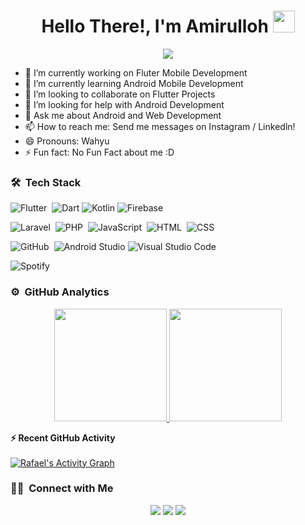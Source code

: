 <h1 align="center">Hello There!, I'm Amirulloh <img src="https://media.giphy.com/media/TEnXkcsHrP4YedChhA/giphy.gif" width="35"></h1>
<p align="center">
  <a href="https://github.com/amirudev"><img src="https://readme-typing-svg.herokuapp.com?lines=Junior+Software+Developer;Junior+Cross+Platform+Flutter+Developer;Android%20|%20Web%20|%20Flutter%20;Still%20Learning%20And%20Exploring&center=true&width=500&height=50"></a>
</p>

<!--
Here are some ideas to get you started:

- 🔭 I’m currently working on ...
- 🌱 I’m currently learning ...
- 👯 I’m looking to collaborate on ...
- 🤔 I’m looking for help with ...
- 💬 Ask me about ...
- 📫 How to reach me: ...
- 😄 Pronouns: ...
- ⚡ Fun fact: ...
-->

- 🔭 I’m currently working on Fluter Mobile Development
- 🌱 I’m currently learning Android Mobile Development
- 👯 I’m looking to collaborate on Flutter Projects
- 🤔 I’m looking for help with Android Development
- 💬 Ask me about Android and Web Development
- 📫 How to reach me: Send me messages on Instagram / Linkedln!
- 😄 Pronouns: Wahyu
- ⚡ Fun fact: No Fun Fact about me :D

### 🛠 &nbsp;Tech Stack

![Flutter](https://img.shields.io/badge/-Flutter-05122A?style=flat&logo=flutter)&nbsp;
![Dart](https://img.shields.io/badge/Dart-%23013243.svg?style=flat&logo=dart&logoColor=white)
![Kotlin](https://img.shields.io/badge/Kotlin-%23FF6F00.svg?style=flat&logo=kotlin&logoColor=white)
![Firebase](https://img.shields.io/badge/-Firebase-05122A?style=flat&logo=firebase&logoColor=A8B9CC)&nbsp;

![Laravel](https://img.shields.io/badge/-Laravel-05122A?style=flat&logo=laravel&logoColor=092E20)&nbsp;
![PHP](https://img.shields.io/badge/-PHP-05122A?style=flat&logo=php&logoColor=00599C)&nbsp;
![JavaScript](https://img.shields.io/badge/-JavaScript-05122A?style=flat&logo=javascript)&nbsp;
![HTML](https://img.shields.io/badge/-HTML-05122A?style=flat&logo=HTML5)&nbsp;
![CSS](https://img.shields.io/badge/-CSS-05122A?style=flat&logo=CSS3&logoColor=1572B6)&nbsp;

![GitHub](https://img.shields.io/badge/-GitHub-05122A?style=flat&logo=github)&nbsp;
![Android Studio](https://img.shields.io/badge/Android%20Studio-007ACC?style=flat&logo=Android%20Studio&logoColor=white)
![Visual Studio Code](https://img.shields.io/badge/-Visual%20Studio%20Code-05122A?style=flat&logo=visual-studio-code&logoColor=007ACC)&nbsp;


![Spotify](https://img.shields.io/badge/Spotify-%23000000.svg?style=flat&logo=spotify&logoColor=white)

### ⚙️ &nbsp;GitHub Analytics

<p align="center">
<a href="https://github.com/amirudev">
  <img height="180em" src="https://github-readme-stats-eight-theta.vercel.app/api?username=amirudev&show_icons=true&theme=algolia&include_all_commits=true&count_private=true"/>
  <img height="180em" src="https://github-readme-stats-eight-theta.vercel.app/api/top-langs/?username=amirudev&layout=compact&langs_count=8&theme=algolia&include_all_commits=true&count_private=true"/>
</a>
</p>



<summary><b>⚡ Recent GitHub Activity</b></summary>
  <br/>
   <a href="https://github.com/amirudev"><img alt="Rafael's Activity Graph" src="https://activity-graph.herokuapp.com/graph?username=amirudev&custom_title=Rafael's%20Contribution%20Graph&theme=react-dark" /></a>
  <br/>
  
  
  ### 🤝🏻 &nbsp;Connect with Me

<p align="center">
<a href="https://www.linkedin.com/in/wahyuamirulloh/"><img src="https://img.shields.io/badge/-Wahyu%20Amirulloh-0077B5?style=flat&logo=Linkedin&logoColor=white"/></a>
<a href="mailto:amirudev@gmail.com"><img src="https://img.shields.io/badge/-amirudev@gmail.com-D14836?style=flat&logo=Gmail&logoColor=white"/></a>
<a href="https://www.instagram.com/amirudev/"><img src="https://img.shields.io/badge/-@amirudev_-E4405F?style=flat&logo=Instagram&logoColor=white"/></a>
</p>
